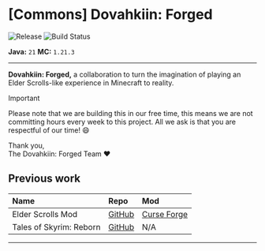 # [Commons] Dovahkiin: Forged
![Release](https://img.shields.io/github/v/release/DylanBulmer/dovahkiin-forged-commons?display_name=release&style=flat-square)
![Build Status](https://img.shields.io/github/actions/workflow/status/DylanBulmer/dovahkiin-forged-commons/gradle.yaml?style=flat-square)</br>

**Java:** `21` **MC:** `1.21.3`

---

**Dovahkiin: Forged,** a collaboration to turn the imagination of playing an Elder Scrolls-like experience in Minecraft
to reality.

> [!IMPORTANT]
> Please note that we are building this in our free time, this means we are not committing hours every week to this
> project. All we ask is that you are respectful of our time! :smile:
>
> Thank you, </br>
> The Dovahkiin: Forged Team :heart:


## Previous work

| Name                    | Repo                                                       | Mod                                                                           |
|:------------------------|:-----------------------------------------------------------|:------------------------------------------------------------------------------|
| Elder Scrolls Mod       | [GitHub](https://github.com/DylanBulmer/Elder-Scrolls-Mod) | [Curse Forge](https://www.curseforge.com/minecraft/mc-mods/elder-scrolls-mod) |
| Tales of Skyrim: Reborn | [GitHub](https://github.com/f1lasek/Tales-of-Skyrim)       | N/A                                                                           |

---

